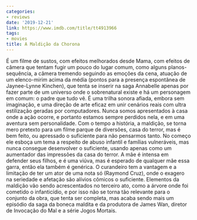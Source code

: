 ```yaml
---
categories:
- reviews
date: '2019-12-21'
link: https://www.imdb.com/title/tt4913966
tags:
- movies
title: A Maldição da Chorona
---
```


É um filme de sustos, com efeitos melhorados desde Mama, com efeitos de câmera que tentam fugir um pouco do lugar comum, como alguns planos-sequência, a câmera tremendo seguindo as emoções da cena, atuação de um elenco-mirim acima da média (pontos para a presença espontânea de Jaynee-Lynne Kinchen), que tenta se inserir na saga Annabelle apenas por fazer parte de um universo onde o sobrenatural existe e há um personagem em comum: o padre que tudo vê. É uma trilha sonora afiada, embora sem imaginação, e uma direção de arte eficaz em unir cenários reais com ultra estilização geradas por computadores. Nunca somos apresentados à casa onde a ação ocorre, e portanto estamos sempre perdidos nela, e em uma aventura sem personalidade. Com o tempo a história, a maldição, se torna mero pretexto para um filme parque de diversões, casa do terror, mas é bem feito, ou apressado o suficiente para não pensarmos tanto. No começo ele esboça um tema a respeito de abuso infantil e famílias vulneráveis, mas nunca consegue desenvolver o suficiente, usando apenas como um aumentador das impressões da casa do terror. A mãe é intensa em defender seus filhos, e é uma viúva, mas é esperado de qualquer mãe essa garra, então ela também é genérica. O curandeiro tem a vantagem e a limitação de ter um ator de uma nota só (Raymond Cruz), onde o exagero na seriedade e afetação são alívios cômicos o suficiente. Elementos da maldição vão sendo acrescentados no terceiro ato, como a árvore onde foi cometido o infanticídio, e por isso não se torna tão relevante para o conjunto da obra, que tenta ser completa, mas acaba sendo mais um episódio da saga da boneca maldita e da produtora de James Wan, diretor de Invocação do Mal e a série Jogos Mortais.
